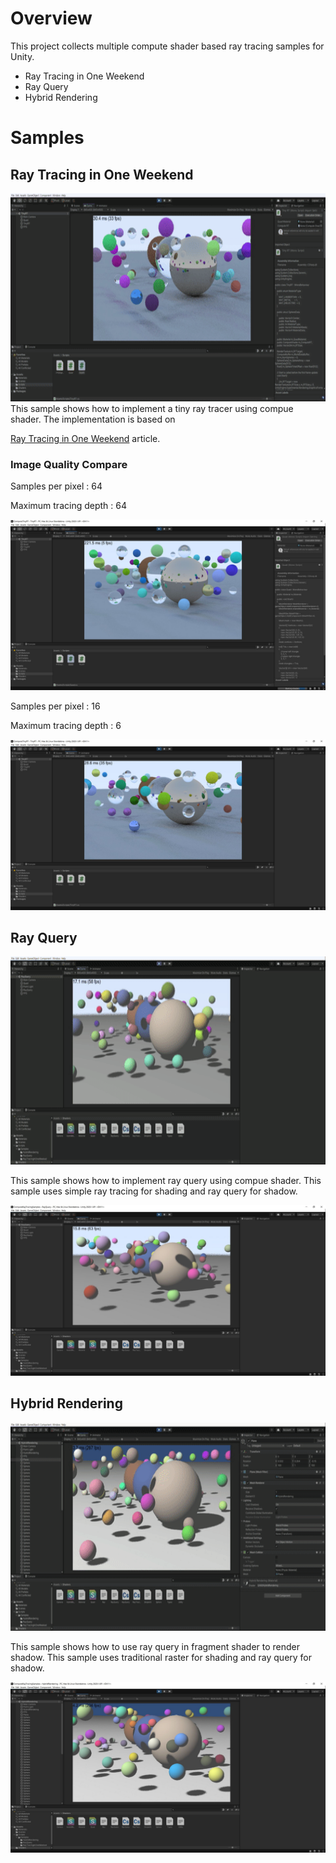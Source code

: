 # Overview

This project collects multiple compute shader based ray tracing samples for Unity.
- Ray Tracing in One Weekend
- Ray Query
- Hybrid Rendering

# Samples

## Ray Tracing in One Weekend 
<img src="./Screenshot.gif" height="333px" width="640px" >
This sample shows how to implement a tiny ray tracer using compue shader. The implementation is based on

[Ray Tracing in One Weekend](https://raytracing.github.io/books/RayTracingInOneWeekend.html) article.

### Image Quality Compare

Samples per pixel  : 64

Maximum tracing depth : 64

![](Screenshot_64x64.jpg)


Samples per pixel  : 16

Maximum tracing depth : 6

![](Screenshot.jpg)

## Ray Query
<img src="./RayQuery_Screenshot.gif" height="333px" width="640px" >

This sample shows how to implement ray query using compue shader. This sample uses simple ray tracing for shading and ray query for shadow.

![](RayQuery_Screenshot.jpg)

## Hybrid Rendering
<img src="./HybridRendering_Screenshot.gif" height="333px" width="640px" >

This sample shows how to use ray query in fragment shader to render shadow. This sample uses traditional raster for shading and ray query for shadow.

![](HybridRendering_Screenshot.jpg)






 
